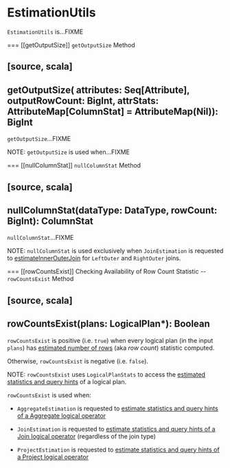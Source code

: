# EstimationUtils

`EstimationUtils` is...FIXME

=== [[getOutputSize]] `getOutputSize` Method

[source, scala]
----
getOutputSize(
  attributes: Seq[Attribute],
  outputRowCount: BigInt,
  attrStats: AttributeMap[ColumnStat] = AttributeMap(Nil)): BigInt
----

`getOutputSize`...FIXME

NOTE: `getOutputSize` is used when...FIXME

=== [[nullColumnStat]] `nullColumnStat` Method

[source, scala]
----
nullColumnStat(dataType: DataType, rowCount: BigInt): ColumnStat
----

`nullColumnStat`...FIXME

NOTE: `nullColumnStat` is used exclusively when `JoinEstimation` is requested to [estimateInnerOuterJoin](JoinEstimation.md#estimateInnerOuterJoin) for `LeftOuter` and `RightOuter` joins.

=== [[rowCountsExist]] Checking Availability of Row Count Statistic -- `rowCountsExist` Method

[source, scala]
----
rowCountsExist(plans: LogicalPlan*): Boolean
----

`rowCountsExist` is positive (i.e. `true`) when every logical plan (in the input `plans`) has [estimated number of rows](Statistics.md#rowCount) (aka _row count_) statistic computed.

Otherwise, `rowCountsExist` is negative (i.e. `false`).

NOTE: `rowCountsExist` uses `LogicalPlanStats` to access the [estimated statistics and query hints](LogicalPlanStats.md#stats) of a logical plan.

`rowCountsExist` is used when:

* `AggregateEstimation` is requested to [estimate statistics and query hints of a Aggregate logical operator](AggregateEstimation.md#estimate)

* `JoinEstimation` is requested to [estimate statistics and query hints of a Join logical operator](JoinEstimation.md#estimate) (regardless of the join type)

* `ProjectEstimation` is requested to [estimate statistics and query hints of a Project logical operator](ProjectEstimation.md#estimate)
